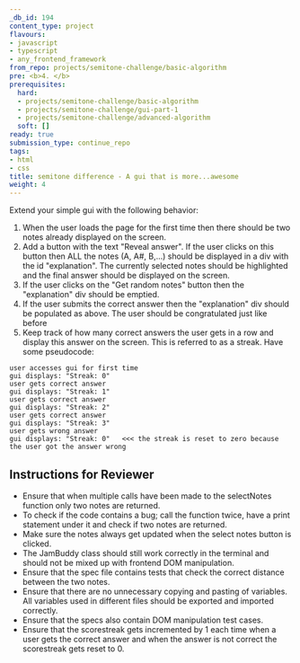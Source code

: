```yaml
---
_db_id: 194
content_type: project
flavours:
- javascript
- typescript
- any_frontend_framework
from_repo: projects/semitone-challenge/basic-algorithm
pre: <b>4. </b>
prerequisites:
  hard:
  - projects/semitone-challenge/basic-algorithm
  - projects/semitone-challenge/gui-part-1
  - projects/semitone-challenge/advanced-algorithm
  soft: []
ready: true
submission_type: continue_repo
tags:
- html
- css
title: semitone difference - A gui that is more...awesome
weight: 4
---
```


Extend your simple gui with the following behavior:

1. When the user loads the page for the first time then there should be two notes already displayed on the screen.
2. Add a button with the text "Reveal answer". If the user clicks on this button then ALL the notes (A, A#, B,...) should be displayed in a div with the id "explanation". The currently selected notes should be highlighted and the final answer should be displayed on the screen.
3. If the user clicks on the "Get random notes" button then the "explanation" div should be emptied.
4. If the user submits the correct answer then the "explanation" div should be populated as above. The user should be congratulated just like before
5. Keep track of how many correct answers the user gets in a row and display this answer on the screen. This is referred to as a streak. Have some pseudocode:

```
user accesses gui for first time
gui displays: "Streak: 0"
user gets correct answer
gui displays: "Streak: 1"
user gets correct answer
gui displays: "Streak: 2"
user gets correct answer
gui displays: "Streak: 3"
user gets wrong answer
gui displays: "Streak: 0"   <<< the streak is reset to zero because the user got the answer wrong
```

## Instructions for Reviewer
- Ensure that when multiple calls have been made to the selectNotes function only two notes are returned. 
- To check if the code contains a bug; call the function twice, have a print statement under it and check if two notes are returned.
- Make sure the notes always get updated when the select notes button is clicked.
- The JamBuddy class should still work correctly in the terminal and should not be mixed up with frontend DOM manipulation.
- Ensure that the spec file contains tests that check the correct distance between the two notes.
- Ensure that there are no unnecessary copying and pasting of variables. All variables used in different files should be exported and imported correctly.
- Ensure that the specs also contain DOM manipulation test cases.
- Ensure that the scorestreak gets incremented by 1 each time when a user gets the correct answer and when the answer is not correct the scorestreak gets reset to 0.